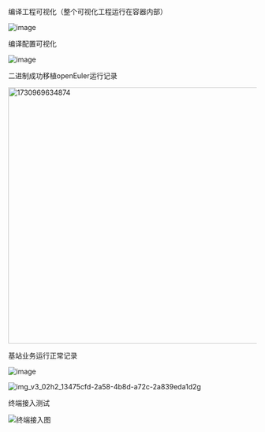 编译工程可视化（整个可视化工程运行在容器内部）

![image](https://github.com/user-attachments/assets/bbf62d0c-cda0-44fe-b4b2-3cf11c8d2480)

编译配置可视化

![image](https://github.com/user-attachments/assets/b28e0280-b5ce-4560-a65a-cab1f9686a61)

二进制成功移植openEuler运行记录

<img width="519" alt="1730969634874" src="https://github.com/user-attachments/assets/5c454df7-7acd-4e65-bf18-e8416c73f0ac">

基站业务运行正常记录

![image](https://github.com/user-attachments/assets/26e1129b-2a0e-4845-96e5-d085f37f5cfd)

![img_v3_02h2_13475cfd-2a58-4b8d-a72c-2a839eda1d2g](https://github.com/user-attachments/assets/441e3015-f0e2-43da-a188-251b9e6be64c)

终端接入测试

![终端接入图](https://github.com/user-attachments/assets/e1bc273f-92ba-480b-9147-7148a1b91391)










